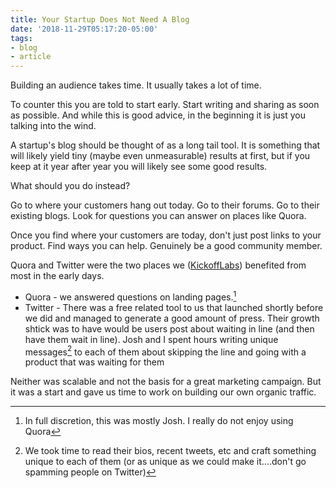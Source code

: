 ```yaml
---
title: Your Startup Does Not Need A Blog
date: '2018-11-29T05:17:20-05:00'
tags:
- blog
- article
---
```


Building an audience takes time. It usually takes a lot of time.

To counter this you are told to start early. Start writing and sharing as soon as possible. And while this is good advice, in the beginning it is just you talking into the wind.

A startup's blog should be thought of as a long tail tool.  It is something that will likely yield tiny (maybe even unmeasurable) results at first, but if you keep at it year after year you will likely see some good results.

What should you do instead?

Go to where your customers hang out today. Go to their forums. Go to their existing blogs. Look for questions you can answer on places like Quora.

Once you find where your customers are today, don't just post links to your product. Find ways you can help. Genuinely be a good community member.

Quora and Twitter were the two places we ([KickoffLabs][1]) benefited from most in the early days.

* Quora - we answered questions on landing pages.[^1]
* Twitter - There was a free related tool to us that launched shortly before we did and managed to generate a good amount of press. Their growth shtick was to have would be users post about waiting in line (and then have them wait in line). Josh and I spent hours writing unique messages[^2] to each of them about skipping the line and going with a product that was waiting for them

Neither was scalable and not the basis for a great marketing campaign. But it was a start and gave us time to work on building our own organic traffic.

[1]:https://kickofflabs.com

[^1]: In full discretion, this was mostly Josh. I really do not enjoy using Quora
[^2]: We took time to read their bios, recent tweets, etc and craft something unique to each of them (or as unique as we could make it....don't go spamming people on Twitter)
